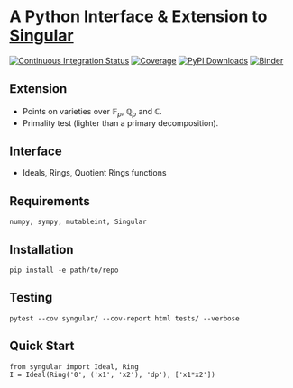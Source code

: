 # A Python Interface \& Extension to [Singular](https://www.singular.uni-kl.de/)

[![Continuous Integration Status](https://github.com/GDeLaurentis/syngular/actions/workflows/continuous_integration.yml/badge.svg)](https://github.com/GDeLaurentis/syngular/actions)
[![Coverage](https://img.shields.io/badge/Coverage-88%25-greenyellow?labelColor=2a2f35)](https://github.com/GDeLaurentis/syngular/actions)
[![PyPI Downloads](https://img.shields.io/pypi/dm/syngular.svg?label=PyPI%20downloads)](https://pypi.org/project/syngular/)
[![Binder](https://mybinder.org/badge_logo.svg)](https://mybinder.org/v2/gh/GDeLaurentis/syngular/HEAD)


## Extension

- Points on varieties over $\mathbb{F}_p$, $\mathbb{Q}_p$ and $\mathbb{C}$.
- Primality test (lighter than a primary decomposition).

## Interface

- Ideals, Rings, Quotient Rings functions


## Requirements
```
numpy, sympy, mutableint, Singular
```


## Installation
```
pip install -e path/to/repo
```

## Testing

```
pytest --cov syngular/ --cov-report html tests/ --verbose
```

## Quick Start

```
from syngular import Ideal, Ring
I = Ideal(Ring('0', ('x1', 'x2'), 'dp'), ['x1*x2'])
```
